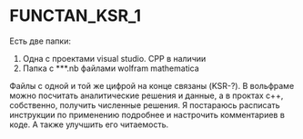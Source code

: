 # FUNCTAN_KSR_1
Есть две папки:
1. Одна с проектами visual studio. CPP в наличии
2. Папка с ***.nb файлами wolfram mathematica
   
Файлы с одной и той же цифрой на конце связаны (KSR-?). В вольфраме можно посчитать аналитические решения и данные, а в проктах с++, собственно, получить численные решения. Я постараюсь расписать инструкции по применению подробнее и настрочить комментариев в коде. А также улучшить его читаемость.


